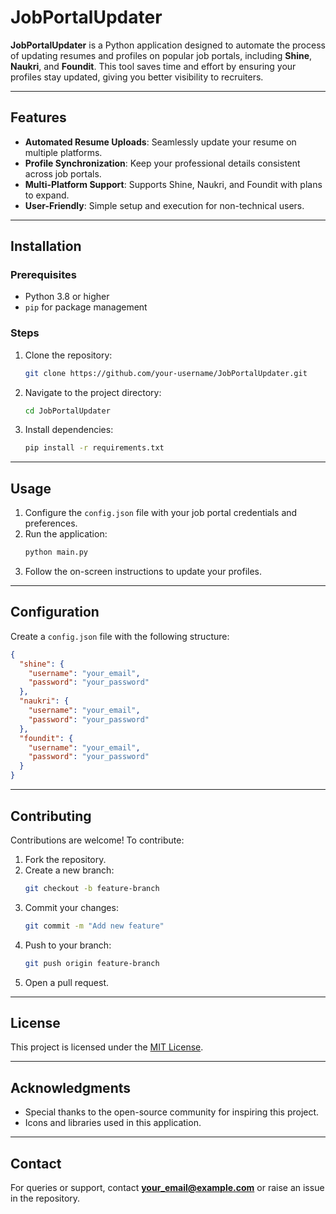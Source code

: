 # JobPortalUpdater

**JobPortalUpdater** is a Python application designed to automate the process of updating resumes and profiles on popular job portals, including **Shine**, **Naukri**, and **Foundit**. This tool saves time and effort by ensuring your profiles stay updated, giving you better visibility to recruiters.

---

## Features

- **Automated Resume Uploads**: Seamlessly update your resume on multiple platforms.
- **Profile Synchronization**: Keep your professional details consistent across job portals.
- **Multi-Platform Support**: Supports Shine, Naukri, and Foundit with plans to expand.
- **User-Friendly**: Simple setup and execution for non-technical users.

---

## Installation

### Prerequisites
- Python 3.8 or higher
- `pip` for package management

### Steps
1. Clone the repository:
   ```bash
   git clone https://github.com/your-username/JobPortalUpdater.git
   ```
2. Navigate to the project directory:
   ```bash
   cd JobPortalUpdater
   ```
3. Install dependencies:
   ```bash
   pip install -r requirements.txt
   ```

---

## Usage

1. Configure the `config.json` file with your job portal credentials and preferences.
2. Run the application:
   ```bash
   python main.py
   ```
3. Follow the on-screen instructions to update your profiles.

---

## Configuration

Create a `config.json` file with the following structure:
```json
{
  "shine": {
    "username": "your_email",
    "password": "your_password"
  },
  "naukri": {
    "username": "your_email",
    "password": "your_password"
  },
  "foundit": {
    "username": "your_email",
    "password": "your_password"
  }
}
```

---

## Contributing

Contributions are welcome! To contribute:
1. Fork the repository.
2. Create a new branch:
   ```bash
   git checkout -b feature-branch
   ```
3. Commit your changes:
   ```bash
   git commit -m "Add new feature"
   ```
4. Push to your branch:
   ```bash
   git push origin feature-branch
   ```
5. Open a pull request.

---

## License

This project is licensed under the [MIT License](LICENSE).

---

## Acknowledgments

- Special thanks to the open-source community for inspiring this project.
- Icons and libraries used in this application.

---

## Contact

For queries or support, contact **your_email@example.com** or raise an issue in the repository.

